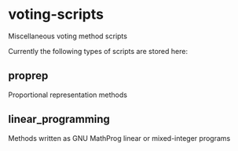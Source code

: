 # voting-scripts
Miscellaneous voting method scripts

Currently the following types of scripts are stored here:

proprep
-------

Proportional representation methods

linear\_programming
-------------------

Methods written as GNU MathProg linear or mixed-integer programs
